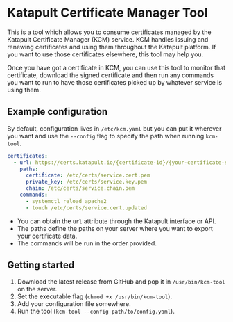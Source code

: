 # Katapult Certificate Manager Tool

This is a tool which allows you to consume certificates managed by the Katapult Certificate Manager (KCM) service. KCM handles issuing and renewing certificates and using them throughout the Katapult platform. If you want to use those certificates elsewhere, this tool may help you.

Once you have got a certificate in KCM, you can use this tool to monitor that certificate, download the signed certificate and then run any commands you want to run to have those certificates picked up by whatever service is using them.

## Example configuration

By default, configuration lives in `/etc/kcm.yaml` but you can put it wherever you want and use the `--config` flag to specify the path when running `kcm-tool`.

```yaml
certificates:
  - url: https://certs.katapult.io/{certificate-id}/{your-certificate-secret}
    paths:
      certificate: /etc/certs/service.cert.pem
      private_key: /etc/certs/service.key.pem
      chain: /etc/certs/service.chain.pem
    commands:
      - systemctl reload apache2
      - touch /etc/certs/service.cert.updated
```

* You can obtain the `url` attribute through the Katapult interface or API.
* The paths define the paths on your server where you want to export your certificate data.
* The commands will be run in the order provided.

## Getting started

1. Download the latest release from GitHub and pop it in `/usr/bin/kcm-tool` on the server.
2. Set the executable flag (`chmod +x /usr/bin/kcm-tool`).
3. Add your configuration file somewhere.
4. Run the tool (`kcm-tool --config path/to/config.yaml`).
